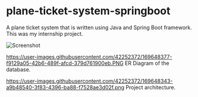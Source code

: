 # plane-ticket-system-springboot
A plane ticket system that is written using Java and Spring Boot framework. This was my internship project.

![Screenshot](er.png)

https://user-images.githubusercontent.com/42252372/169648377-f9129a05-42b6-489f-afcd-379d761900eb.PNG
ER Diagram of the database.


https://user-images.githubusercontent.com/42252372/169648343-a9b48540-3f83-4396-ba88-f7528ae3d02f.png
Project architecture.
